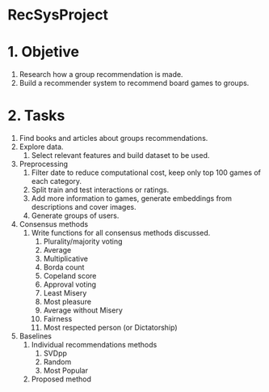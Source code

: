 # RecSysProject

# 1. Objetive
1. Research how a group recommendation is made.
2. Build a recommender system to recommend board games to groups. 

# 2. Tasks
1. Find books and articles about groups recommendations. 
2. Explore data. 
   1. Select relevant features and build dataset to be used. 
3. Preprocessing
   1. Filter date to reduce computational cost, keep only top 100 games of each category. 
   2. Split train and test interactions or ratings. 
   3. Add more information to games, generate embeddings from descriptions and cover images. 
   4. Generate groups of users. 
5. Consensus methods
   1. Write functions for all consensus methods discussed. 
      1. Plurality/majority voting
      2. Average
      3. Multiplicative
      4. Borda count
      5. Copeland score
      6. Approval voting
      7. Least Misery
      8. Most pleasure
      9. Average without Misery
      10. Fairness
      11. Most respected person (or Dictatorship)
6. Baselines
   1. Individual recommendations methods
      1. SVDpp
      2. Random
      3. Most Popular
   2. Proposed method 